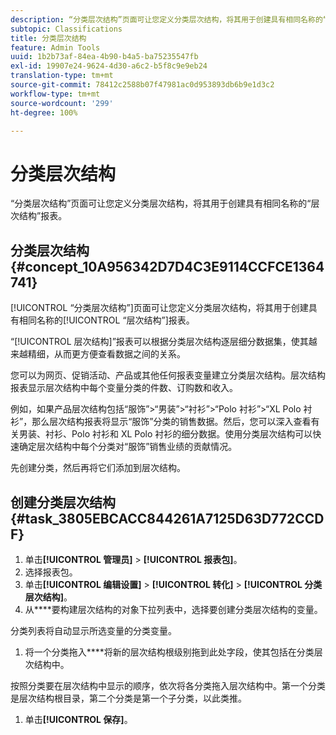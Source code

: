 ```yaml
---
description: “分类层次结构”页面可让您定义分类层次结构，将其用于创建具有相同名称的“层次结构”报表。
subtopic: Classifications
title: 分类层次结构
feature: Admin Tools
uuid: 1b2b73af-84ea-4b90-b4a5-ba75235547fb
exl-id: 19907e24-9624-4d30-a6c2-b5f8c9e9eb24
translation-type: tm+mt
source-git-commit: 78412c2588b07f47981ac0d953893db6b9e1d3c2
workflow-type: tm+mt
source-wordcount: '299'
ht-degree: 100%

---
```


# 分类层次结构

“分类层次结构”页面可让您定义分类层次结构，将其用于创建具有相同名称的“层次结构”报表。

## 分类层次结构 {#concept_10A956342D7D4C3E9114CCFCE1364741}

[!UICONTROL “分类层次结构”]页面可让您定义分类层次结构，将其用于创建具有相同名称的[!UICONTROL “层次结构”]报表。

“[!UICONTROL 层次结构]”报表可以根据分类层次结构逐层细分数据集，使其越来越精细，从而更方便查看数据之间的关系。

您可以为网页、促销活动、产品或其他任何报表变量建立分类层次结构。层次结构报表显示层次结构中每个变量分类的件数、订购数和收入。

例如，如果产品层次结构包括“服饰”>“男装”>“衬衫”>“Polo 衬衫”>“XL Polo 衬衫”，那么层次结构报表将显示“服饰”分类的销售数据。然后，您可以深入查看有关男装、衬衫、Polo 衬衫和 XL Polo 衬衫的细分数据。使用分类层次结构可以快速确定层次结构中每个分类对“服饰”销售业绩的贡献情况。

先创建分类，然后再将它们添加到层次结构。

## 创建分类层次结构 {#task_3805EBCACC844261A7125D63D772CCDF}

1. 单击&#x200B;**[!UICONTROL 管理员]** > **[!UICONTROL 报表包]**。
1. 选择报表包。
1. 单击&#x200B;**[!UICONTROL 编辑设置]** > **[!UICONTROL 转化]** > **[!UICONTROL 分类层次结构]**。
1.  从&#x200B;****&#x200B;要构建层次结构的对象下拉列表中，选择要创建分类层次结构的变量。

   分类列表将自动显示所选变量的分类变量。
1.  将一个分类拖入&#x200B;****&#x200B;将新的层次结构根级别拖到此处字段，使其包括在分类层次结构中。

   按照分类要在层次结构中显示的顺序，依次将各分类拖入层次结构中。第一个分类是层次结构根目录，第二个分类是第一个子分类，以此类推。
1. 单击&#x200B;**[!UICONTROL 保存]**。
